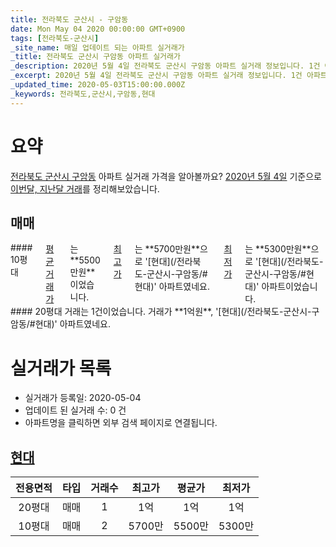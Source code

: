 ```yaml
---
title: 전라북도 군산시 - 구암동
date: Mon May 04 2020 00:00:00 GMT+0900
tags: [전라북도-군산시]
_site_name: 매일 업데이트 되는 아파트 실거래가
_title: 전라북도 군산시 구암동 아파트 실거래가
_description: 2020년 5월 4일 전라북도 군산시 구암동 아파트 실거래 정보입니다. 1건 아파트 정보가 있습니다.
_excerpt: 2020년 5월 4일 전라북도 군산시 구암동 아파트 실거래 정보입니다. 1건 아파트 정보가 있습니다.
_updated_time: 2020-05-03T15:00:00.000Z
_keywords: 전라북도,군산시,구암동,현대
---
```





# 요약
<ins>전라북도 군산시 구암동</ins> 아파트 실거래 가격을 알아볼까요? <ins>2020년 5월 4일</ins> 기준으로 <ins>이번달, 지난달 거래</ins>를 정리해보았습니다.

## 매매
<div class="container">
<div class="six columns" markdown="1">
#### 10평대
<ins>평균 거래가</ins>는 **5500만원**이었습니다. <ins>최고가</ins>는 **5700만원**으로 '[현대](/전라북도-군산시-구암동/#현대)' 아파트였네요. <ins>최저가</ins>는 **5300만원**으로 '[현대](/전라북도-군산시-구암동/#현대)' 아파트이었습니다.
</div>
<div class="six columns" markdown="1">
#### 20평대
거래는 1건이었습니다. 거래가 **1억원**, '[현대](/전라북도-군산시-구암동/#현대)' 아파트였네요.
</div>
</div>



# 실거래가 목록
- 실거래가 등록일: 2020-05-04
- 업데이트 된 실거래 수: 0 건
- 아파트명을 클릭하면 외부 검색 페이지로 연결됩니다.

## [현대](#현대)

|전용면적|타입|거래수|최고가|평균가|최저가|
|:---:|:---:|:---:|:---:|:---:|:---:|
|20평대|<span class="deal-type-1">매매</span>|1|1억|1억|1억|
|10평대|<span class="deal-type-1">매매</span>|2|5700만|5500만|5300만|

<br/>



